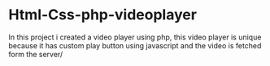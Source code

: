 # Html-Css-php-videoplayer
In this project i created a video player using php, this video player is unique because it has custom play button using javascript and the video is fetched form the server/
